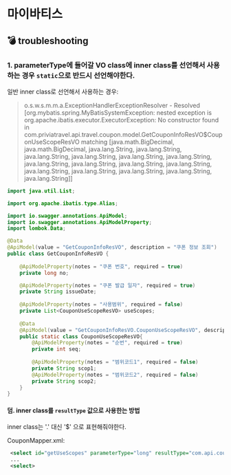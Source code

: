 # 마이바티스

## :bomb: troubleshooting
### 1. parameterType에 들어갈 VO class에 inner class를 선언해서 사용하는 경우 `static`으로 반드시 선언해야한다.

일반 inner class로 선언해서 사용하는 경우:  
> o.s.w.s.m.m.a.ExceptionHandlerExceptionResolver - Resolved [org.mybatis.spring.MyBatisSystemException: nested exception is org.apache.ibatis.executor.ExecutorException: No constructor found in com.priviatravel.api.travel.coupon.model.GetCouponInfoResVO$CouponUseScopeResVO matching [java.math.BigDecimal, java.math.BigDecimal, java.lang.String, java.lang.String, java.lang.String, java.lang.String, java.lang.String, java.lang.String, java.lang.String, java.lang.String, java.lang.String, java.lang.String, java.lang.String, java.lang.String, java.lang.String, java.lang.String, java.lang.String]] 

```java
import java.util.List;

import org.apache.ibatis.type.Alias;

import io.swagger.annotations.ApiModel;
import io.swagger.annotations.ApiModelProperty;
import lombok.Data;

@Data
@ApiModel(value = "GetCouponInfoResVO", description = "쿠폰 정보 조회")
public class GetCouponInfoResVO {
    
    @ApiModelProperty(notes = "쿠폰 번호", required = true)
    private long no;

    @ApiModelProperty(notes = "쿠폰 발급 일자", required = true)
    private String issueDate;
    
    @ApiModelProperty(notes = "사용범위", required = false)
    private List<CouponUseScopeResVO> useScopes;
    
    @Data
    @ApiModel(value = "GetCouponInfoResVO.CouponUseScopeResVO", description = "쿠폰 사용범위 조회(통합어드민참조)")
    public static class CouponUseScopeResVO{
        @ApiModelProperty(notes = "순번", required = true)
        private int seq;
        
        @ApiModelProperty(notes = "범위코드1", required = false)
        private String scop1;
        @ApiModelProperty(notes = "범위코드2", required = false)
        private String scop2;
    }
}
```

#### 덤. inner class를 `resultType` 값으로 사용한는 방법
inner class는 '.' 대신 '$' 으로 표현해줘야한다. 

CouponMapper.xml: 
```xml
 <select id="getUseScopes" parameterType="long" resultType="com.api.coupon.model.GetCouponInfoResVO$CouponUseScopeResVO">
 ... 
 <select>
```
